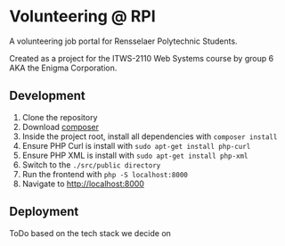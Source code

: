 # Volunteering @ RPI

A volunteering job portal for Rensselaer Polytechnic Students.

Created as a project for the ITWS-2110 Web Systems course by
group 6 AKA the Enigma Corporation.

## Development

1. Clone the repository
2. Download [composer](https://getcomposer.org/doc/00-intro.md)
3. Inside the project root, install all dependencies with `composer install`
4. Ensure PHP Curl is install with `sudo apt-get install php-curl`
5. Ensure PHP XML is install with `sudo apt-get install php-xml`
6. Switch to the `./src/public directory`
7. Run the frontend with `php -S localhost:8000`
8. Navigate to [http://localhost:8000](http://localhost:8000)

## Deployment

ToDo based on the tech stack we decide on
